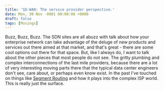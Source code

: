 ```yaml
---
title: 'SD-WAN: The service provider perspective.'
date: Mon, 30 Nov -0001 00:00:00 +0000
draft: false
tags: [Musings]
---
```


Buzz, Buzz, Buzz. The SDN sites are all abuzz with talk about how your enterprise network can take advantage of the deluge of new products and services out there aimed at that market, and that's great - there are some cool options out there for that space. But, like I always do, I want to talk about the other pieces that most people do not see. The gritty plumbing and complex interconnections of the last mile providers, because there are a lot of very interesting moving parts there that the typical data center engineers don't see, care about, or perhaps even know exist. In the past I've touched on things like [Segment Routing](http://www.forwardingplane.net/2016/10/care-segment-routing/) and how it plays into the complex ISP world. This is really just the surface.